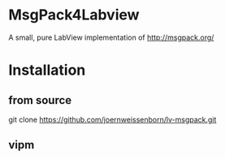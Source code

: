 MsgPack4Labview
===============

A small, pure LabView implementation of http://msgpack.org/

# Installation

## from source

  git clone https://github.com/joernweissenborn/lv-msgpack.git

## vipm